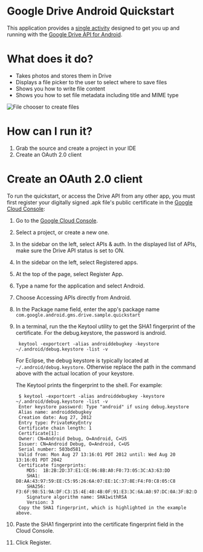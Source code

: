 # Google Drive Android Quickstart

This application provides a
[single activity](src/com/google/android/gms/drive/sample/quickstart/MainActivity.java)
designed to get you up and running with the [Google Drive API for Android](https://developers.google.com/drive/android).

# What does it do?

* Takes photos and stores them in Drive
* Displays a file picker to the user to select where to save files
* Shows you how to write file content
* Shows you how to set file metadata including title and MIME type

![File chooser to create files](https://developers.google.com/drive/android/images/Create_picker.png)

# How can I run it?

1. Grab the source and create a project in your IDE
1. Create an OAuth 2.0 client

# Create an OAuth 2.0 client

To run the quickstart, or access the Drive API from any other app, you must
first register your digitally signed .apk file's public certificate in the
[Google Cloud Console](https://cloud.google.com/console):

1. Go to the [Google Cloud Console](https://cloud.google.com/console).
1. Select a project, or create a new one.
1. In the sidebar on the left, select APIs & auth. In the displayed list of APIs, make sure the Drive API status is set to ON.
1. In the sidebar on the left, select Registered apps.
1. At the top of the page, select Register App.
1. Type a name for the application and select Android.
1. Choose Accessing APIs directly from Android.
1. In the Package name field, enter the app's package name `com.google.android.gms.drive.sample.quickstart`
1. In a terminal, run the the Keytool utility to get the SHA1 fingerprint of the certificate. For the debug.keystore, the password is android.

        keytool -exportcert -alias androiddebugkey -keystore ~/.android/debug.keystore -list -v

    For Eclipse, the debug keystore is typically located at
    `~/.android/debug.keystore`. Otherwise replace the path in the command above
    with the actual location of your keystore.

    The Keytool prints the fingerprint to the shell. For example:

        $ keytool -exportcert -alias androiddebugkey -keystore ~/.android/debug.keystore -list -v
        Enter keystore password: Type "android" if using debug.keystore
        Alias name: androiddebugkey
        Creation date: Aug 27, 2012
        Entry type: PrivateKeyEntry
        Certificate chain length: 1
        Certificate[1]:
        Owner: CN=Android Debug, O=Android, C=US
        Issuer: CN=Android Debug, O=Android, C=US
        Serial number: 503bd581
        Valid from: Mon Aug 27 13:16:01 PDT 2012 until: Wed Aug 20 13:16:01 PDT 2042
        Certificate fingerprints:
           MD5:  1B:2B:2D:37:E1:CE:06:8B:A0:F0:73:05:3C:A3:63:DD
           SHA1: D8:AA:43:97:59:EE:C5:95:26:6A:07:EE:1C:37:8E:F4:F0:C8:05:C8
           SHA256: F3:6F:98:51:9A:DF:C3:15:4E:48:4B:0F:91:E3:3C:6A:A0:97:DC:0A:3F:B2:D2:E1:FE:23:57:F5:EB:AC:13:30
           Signature algorithm name: SHA1withRSA
           Version: 3
        Copy the SHA1 fingerprint, which is highlighted in the example above.

1. Paste the SHA1 fingerprint into the certificate fingerprint field in the Cloud Console.
1. Click Register.
